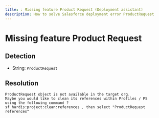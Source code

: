 ```yaml
---
title: : Missing feature Product Request (Deployment assistant)
description: How to solve Salesforce deployment error ProductRequest
---
```

<!-- markdownlint-disable MD013 -->
# Missing feature Product Request

## Detection

- String: `ProductRequest`

## Resolution

```shell
ProductRequest object is not available in the target org.
Maybe you would like to clean its references within Profiles / PS using the following command ?
sf hardis:project:clean:references , then select "ProductRequest references"
```
